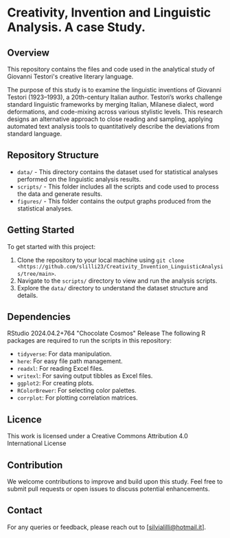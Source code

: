 # Creativity, Invention and Linguistic Analysis. A case Study.


## Overview

This repository contains the files and code used in the analytical study of Giovanni Testori's creative literary language.

The purpose of this study is to examine the linguistic inventions of Giovanni Testori (1923–1993), a 20th-century Italian author. Testori’s works challenge standard linguistic frameworks by merging Italian, Milanese dialect, word deformations, and code-mixing across various stylistic levels. This research designs an alternative approach to close reading and sampling, applying automated text analysis tools to quantitatively describe the deviations from standard language.

## Repository Structure

- `data/` - This directory contains the dataset used for statistical analyses performed on the linguistic analysis results.
- `scripts/` - This folder includes all the scripts and code used to process the data and generate results.
- `figures/` - This folder contains the output graphs produced from the statistical analyses.

## Getting Started

To get started with this project:

1. Clone the repository to your local machine using `git clone <https://github.com/slilli23/Creativity_Invention_LinguisticAnalysis/tree/main>`.
2. Navigate to the `scripts/` directory to view and run the analysis scripts.
3. Explore the `data/` directory to understand the dataset structure and details.


## Dependencies

RStudio 2024.04.2+764 "Chocolate Cosmos" Release
The following R packages are required to run the scripts in this repository:
- `tidyverse`: For data manipulation.
- `here`: For easy file path management.
- `readxl`: For reading Excel files.
- `writexl`: For saving output tibbles as Excel files.
- `ggplot2`: For creating plots.
- `RColorBrewer`: For selecting color palettes.
- `corrplot`: For plotting correlation matrices.


## Licence

This work is licensed under a Creative Commons Attribution 4.0 International License


## Contribution

We welcome contributions to improve and build upon this study. Feel free to submit pull requests or open issues to discuss potential enhancements.


## Contact

For any queries or feedback, please reach out to [silvialilli@hotmail.it].

